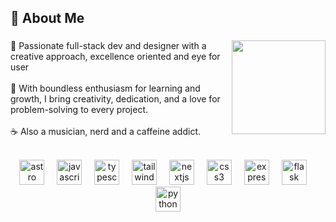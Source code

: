 <h2 align="left">💫 About Me</h2>

###

<img align="right" height="150" src="https://i.pinimg.com/564x/8b/ca/09/8bca0911d0853ac23d87445d3eebd75e.jpg"  />

###

<p align="left">🍃 Passionate full-stack dev and designer with a creative approach, excellence oriented and eye for user <br><br>🧩 With boundless enthusiasm for learning and growth, I bring creativity, dedication, and a love for problem-solving to every project.<br><br>☕ Also a musician, nerd and a caffeine addict.</p>

<br clear="both">

<div align="center">
  <img src="https://skillicons.dev/icons?i=astro" height="40" alt="astro logo"  />
  <img width="12" />
  <img src="https://skillicons.dev/icons?i=js" height="40" alt="javascript logo"  />
  <img width="12" />
  <img src="https://skillicons.dev/icons?i=ts" height="40" alt="typescript logo"  />
  <img width="12" />
  <img src="https://cdn.simpleicons.org/tailwindcss/06B6D4" height="40" alt="tailwindcss logo"  />
  <img width="12" />
  <img src="https://skillicons.dev/icons?i=nextjs" height="40" alt="nextjs logo"  />
  <img width="12" />
  <img src="https://skillicons.dev/icons?i=css" height="40" alt="css3 logo"  />
  <img width="12" />
  <img src="https://skillicons.dev/icons?i=express" height="40" alt="express logo"  />
  <img width="12" />
  <img src="https://skillicons.dev/icons?i=flask" height="40" alt="flask logo"  />
  <img width="12" />
  <img src="https://skillicons.dev/icons?i=py" height="40" alt="python logo"  />
</div>
